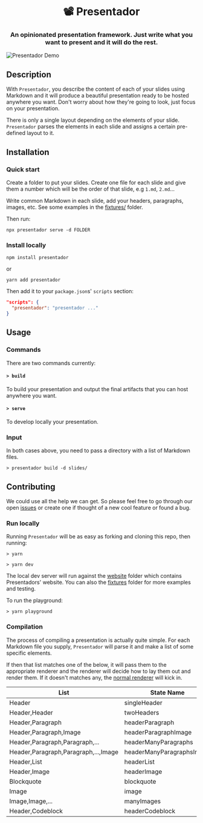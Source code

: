 <h1 align="center" style="border-bottom: none;">📽 Presentador</h1>
<h3 align="center">An opinionated presentation framework. Just write what you want to present and it will do the rest.</h3>

![Presentador Demo](./assets/demo.gif)

## Description

With `Presentador`, you describe the content of each of your slides using Markdown and it will produce a beautiful presentation ready to be hosted anywhere you want. Don't worry about how they're going to look, just focus on your presentation.

There is only a single layout depending on the elements of your slide. `Presentador` parses the elements in each slide and assigns a certain pre-defined layout to it.

## Installation

### Quick start

Create a folder to put your slides. Create one file for each slide and give them a number which will be the order of that slide, e.g `1.md`, `2.md`...

Write common Markdown in each slide, add your headers, paragraphs, images, etc. See some examples in the [fixtures/](./fixtures) folder.

Then run:

`npx presentador serve -d FOLDER`

### Install locally

`npm install presentador`

or

`yarn add presentador`

Then add it to your `package.json`s' `scripts` section:

```JSON
"scripts": {
  "presentador": "presentador ..."
}
```

## Usage

### Commands

There are two commands currently:

#### `> build`

To build your presentation and output the final artifacts that you can host anywhere you want.

#### `> serve`

To develop locally your presentation.

### Input

In both cases above, you need to pass a directory with a list of Markdown files.

`> presentador build -d slides/`

## Contributing

We could use all the help we can get. So please feel free to go through our open [issues]('https://github.com/kbariotis/presentador/issues') or create one if thought of a new cool feature or found a bug.

### Run locally

Running `Presentador` will be as easy as forking and cloning this repo, then running:

`> yarn`

`> yarn dev`

The local dev server will run against the [website](./website) folder which contains Presentadors' website. You can also the [fixtures](./fixtures) folder for more examples and testing.

To run the playground:

`> yarn playground`

### Compilation

The process of compiling a presentation is actually quite simple. For each Markdown file you supply, `Presentador` will parse it and make a list of some specific elements.

If then that list matches one of the below, it will pass them to the appropriate renderer and the renderer will decide how to lay them out and render them. If it doesn't matches any, the [normal renderer](./src/renderers/normal.js) will kick in.

| List                                 | State Name                | Renderer                                                                  |
| ------------------------------------ | ------------------------- | ------------------------------------------------------------------------- |
| Header                               | singleHeader              | [singleHeader](./src/renderers/singleHeader.js)                           |
| Header,Header                        | twoHeaders                | [twoHeaders](./src/renderers/twoHeaders.js)                               |
| Header,Paragraph                     | headerParagraph           | [headerParagraph](./src/renderers/headerParagraph.js)                     |
| Header,Paragraph,Image               | headerParagraphImage      | [headerParagraphImage](./src/renderers/headerParagraphImage.js)           |
| Header,Paragraph,Paragraph,...       | headerManyParagraphs      | [headerManyParagraphs](./src/renderers/headerManyParagraphs.js)           |
| Header,Paragraph,Paragraph,...,Image | headerManyParagraphsImage | [headerManyParagraphsImage](./src/renderers/headerManyParagraphsImage.js) |
| Header,List                          | headerList                | [headerList](./src/renderers/headerList.js)                               |
| Header,Image                         | headerImage               | [headerImage](./src/renderers/headerImage.js)                             |
| Blockquote                           | blockquote                | [blockquote](./src/renderers/blockquote.js)                               |
| Image                                | image                     | [image](./src/renderers/image.js)                                         |
| Image,Image,...                      | manyImages                | [manyImages](./src/renderers/manyImages.js)                               |
| Header,Codeblock                     | headerCodeblock           | [headerCodeblock](./src/renderers/headerCodeblock.js)                     |
